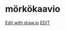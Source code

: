 
# mörkökaavio

[Edit with draw.io](https://app.diagrams.net/?src=about#G14ObYv3fcciFrB1UPfwWlXOUoP_7JltLD#%7B%22pageId%22%3A%22weOytGyI-ofrLxNII3_V%22%7D)
[EDIT](https://viewer.diagrams.net/?tags=%7B%7D&lightbox=1&highlight=0000ff&edit=_blank&layers=1&nav=1&dark=auto#G14ObYv3fcciFrB1UPfwWlXOUoP_7JltLD)

<!-- draw.io diagram -->
<div class="mxgraph" style="max-width:100%;border:1px solid transparent;" data-mxgraph="{&quot;highlight&quot;:&quot;#0000ff&quot;,&quot;nav&quot;:true,&quot;resize&quot;:true,&quot;dark-mode&quot;:&quot;auto&quot;,&quot;toolbar&quot;:&quot;zoom layers tags lightbox&quot;,&quot;edit&quot;:&quot;_blank&quot;,&quot;xml&quot;:&quot;&lt;mxfile host=\&quot;app.diagrams.net\&quot; agent=\&quot;Mozilla/5.0 (Windows NT 10.0; Win64; x64) AppleWebKit/537.36 (KHTML, like Gecko) Chrome/136.0.0.0 Safari/537.36\&quot; version=\&quot;27.0.5\&quot;&gt;\n  &lt;diagram name=\&quot;Sivu-1\&quot; id=\&quot;weOytGyI-ofrLxNII3_V\&quot;&gt;\n    &lt;mxGraphModel dx=\&quot;1389\&quot; dy=\&quot;749\&quot; grid=\&quot;1\&quot; gridSize=\&quot;10\&quot; guides=\&quot;1\&quot; tooltips=\&quot;1\&quot; connect=\&quot;1\&quot; arrows=\&quot;1\&quot; fold=\&quot;1\&quot; page=\&quot;1\&quot; pageScale=\&quot;1\&quot; pageWidth=\&quot;827\&quot; pageHeight=\&quot;1169\&quot; math=\&quot;0\&quot; shadow=\&quot;0\&quot;&gt;\n      &lt;root&gt;\n        &lt;mxCell id=\&quot;0\&quot; /&gt;\n        &lt;mxCell id=\&quot;1\&quot; parent=\&quot;0\&quot; /&gt;\n        &lt;mxCell id=\&quot;ew2fL7teuhWH8nBifML5-1\&quot; value=\&quot;&amp;lt;font style=&amp;quot;color: rgb(255, 255, 255);&amp;quot;&amp;gt;&amp;lt;b style=&amp;quot;line-height: 100%;&amp;quot;&amp;gt;SUUNNITTELU&amp;lt;/b&amp;gt;&amp;lt;/font&amp;gt;\&quot; style=\&quot;rounded=1;whiteSpace=wrap;html=1;fillColor=#5291D2;shadow=0;labelPosition=center;verticalLabelPosition=middle;align=center;verticalAlign=middle;spacingTop=-325;\&quot; parent=\&quot;1\&quot; vertex=\&quot;1\&quot;&gt;\n          &lt;mxGeometry x=\&quot;40\&quot; y=\&quot;40\&quot; width=\&quot;160\&quot; height=\&quot;360\&quot; as=\&quot;geometry\&quot; /&gt;\n        &lt;/mxCell&gt;\n      &lt;/root&gt;\n    &lt;/mxGraphModel&gt;\n  &lt;/diagram&gt;\n&lt;/mxfile&gt;\n&quot;}"></div>
<script type="text/javascript" src="https://viewer.diagrams.net/js/viewer-static.min.js"></script>
